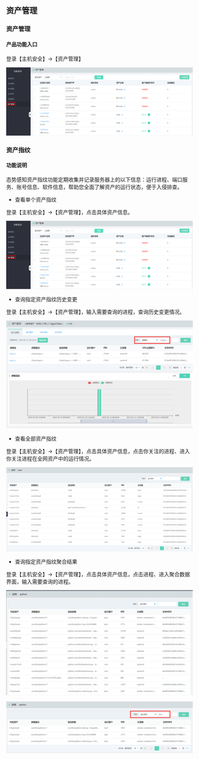 ## 资产管理

### 资产管理

#### 产品功能入口

登录【主机安全】->【资产管理】

![资产管理1](../../../../image/Endpoint-Security/资产管理-1.png)


### 资产指纹

#### 功能说明
态势感知资产指纹功能定期收集并记录服务器上的以下信息：运行进程、端口服务、账号信息、软件信息，帮助您全面了解资产的运行状态，便于入侵排查。

- 查看单个资产指纹

登录【主机安全】->【资产管理】，点击具体资产信息。

![资产管理1](../../../../image/Endpoint-Security/资产管理-1.png)


- 查询指定资产指纹历史变更

登录【主机安全】->【资产管理】，输入需要查询的进程，查询历史变更情况。

![](../../../../image/Situational-Awareness/filter1.png)


- 查看全部资产指纹

登录【主机安全】->【资产管理】，点击具体资产信息，点击你关注的进程、进入你关注进程在全网资产中的运行情况。

![](../../../../image/Situational-Awareness/bash.png)


- 查询指定资产指纹聚合结果

登录【主机安全】->【资产管理】，点击具体资产信息，点击进程、进入聚合数据界面，输入需要查询的进程。

![](../../../../image/Situational-Awareness/filter2.png)

![](../../../../image/Situational-Awareness/filter3.png)

